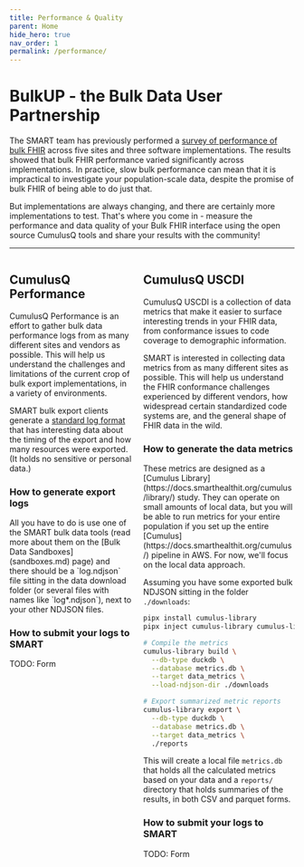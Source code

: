 ```yaml
---
title: Performance & Quality
parent: Home
hide_hero: true
nav_order: 1
permalink: /performance/
---
```


# BulkUP - the Bulk Data User Partnership

The SMART team has previously performed a 
[survey of performance of bulk FHIR](https://pmc.ncbi.nlm.nih.gov/articles/PMC11031206/) 
across five sites and three software implementations. The results showed that bulk FHIR performance varied significantly across implementations. In practice, slow bulk performance can mean that it is impractical to investigate your population-scale data, despite the promise of bulk FHIR of being able to do just that.

But implementations are always changing, and there are certainly more implementations to test. That's where you come in - measure the performance and data quality of your Bulk FHIR interface using the open source CumulusQ tools and share your results with the community!

---
<div class="columns is-8">
<div class="column" markdown=1>

## CumulusQ Performance
CumulusQ Performance is an effort to gather bulk data performance logs from as many different
sites and vendors as possible. This will help us understand the challenges and limitations of the current crop of bulk export implementations, in a variety of environments.

SMART bulk export clients generate a 
[standard log format](https://github.com/smart-on-fhir/bulk-data-client/wiki/Bulk-Data-Export-Log-Items)
that has interesting data about the timing of the export and how many resources were exported. (It holds no sensitive or personal data.)

<h3>
    <span class="icon has-text-info">
        <i class="icon fas fa-question-circle"></i>
    </span> How to generate export logs
</h3>
All you have to do is use one of the SMART bulk data tools (read more about them on the [Bulk Data Sandboxes](sandboxes.md) page) and there should be a `log.ndjson` file sitting in the data download folder (or several files with names like `log*.ndjson`), next to your other NDJSON files.

<h3>
    <span class="icon has-text-info">
        <i class="icon fas fa-question-circle"></i>
    </span> How to submit your logs to SMART
</h3>
TODO: Form

</div>

<div class="column" markdown=1>

## CumulusQ USCDI
CumulusQ USCDI is a collection of data metrics that make it easier to surface interesting trends in your FHIR data, from conformance issues to code coverage to demographic information.

SMART is interested in collecting data metrics from as many different sites as possible.
This will help us understand the FHIR conformance challenges experienced by different vendors, how widespread certain standardized code systems are, and the general shape of FHIR data in the wild.

<h3>
    <span class="icon has-text-info">
        <i class="icon fas fa-question-circle"></i>
    </span> How to generate the data metrics
</h3>
These metrics are designed as a 
[Cumulus Library](https://docs.smarthealthit.org/cumulus/library/)
study. They can operate on small amounts of local data, but you will be able to run metrics for your entire population if you set up the entire 
[Cumulus](https://docs.smarthealthit.org/cumulus/) pipeline in AWS. For now, we'll focus on the local data approach.

Assuming you have some exported bulk NDJSON sitting in the folder `./downloads`:

```sh
pipx install cumulus-library
pipx inject cumulus-library cumulus-library-data-metrics

# Compile the metrics
cumulus-library build \
  --db-type duckdb \
  --database metrics.db \
  --target data_metrics \
  --load-ndjson-dir ./downloads

# Export summarized metric reports
cumulus-library export \
  --db-type duckdb \
  --database metrics.db \
  --target data_metrics \
  ./reports
```
This will create a local file `metrics.db` that holds all the calculated metrics based on your data
and a `reports/` directory that holds summaries of the results, in both CSV and parquet forms.

<h3>
    <span class="icon has-text-info">
        <i class="icon fas fa-question-circle"></i>
    </span> How to submit your logs to SMART
</h3>
TODO: Form

</div>
</div>
